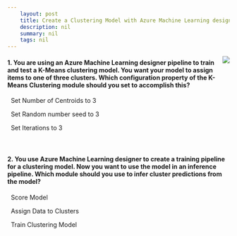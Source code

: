 ```yaml
---
    layout: post
    title: Create a Clustering Model with Azure Machine Learning designer 
    description: nil
    summary: nil
    tags: nil
---
```



 <a target="_blank" href="https://docs.microsoft.com/en-us/learn/modules/create-clustering-model-azure-machine-learning-designer/8a-knowledge-check/"><i class="fas fa-external-link-alt"></i> </a>
 <img align="right" src="https://docs.microsoft.com/en-us/learn/achievements/create-clustering-model-azure-machine-learning-designer.svg">
####  1. You are using an Azure Machine Learning designer pipeline to train and test a K-Means clustering model. You want your model to assign items to one of three clusters. Which configuration property of the K-Means Clustering module should you set to accomplish this?


<i class='fas fa-check-square' style='color: Dodgerblue;'></i> &nbsp;&nbsp;Set Number of Centroids to 3

<i class='far fa-square'></i> &nbsp;&nbsp;Set Random number seed to 3

<i class='far fa-square'></i> &nbsp;&nbsp;Set Iterations to 3
<br />
<br />
<br />

####  2. You use Azure Machine Learning designer to create a training pipeline for a clustering model. Now you want to use the model in an inference pipeline. Which module should you use to infer cluster predictions from the model?


<i class='far fa-square'></i> &nbsp;&nbsp;Score Model

<i class='fas fa-check-square' style='color: Dodgerblue;'></i> &nbsp;&nbsp;Assign Data to Clusters

<i class='far fa-square'></i> &nbsp;&nbsp;Train Clustering Model
<br />
<br />
<br />
